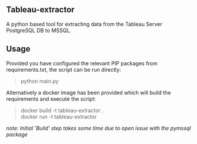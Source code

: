 ## Tableau-extractor
A python based tool for extracting data from the Tableau Server PostgreSQL DB to MSSQL.    

## Usage  
Provided you have configured the relevant PIP packages from requirements.txt, the script can be run directly:  
> python main.py  

Alternatively a docker image has been provided which will build the requirements and execute the script:   
> docker build -t tableau-extractor .   
> docker run -t tableau-extractor    

_note: Initial 'Build' step takes some time due to open issue with the pymssql package_  

